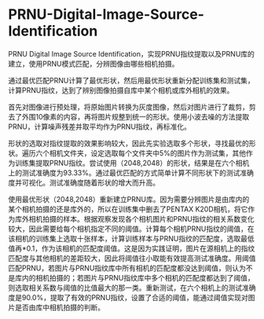 # PRNU-Digital-Image-Source-Identification
PRNU Digital Image Source Identification，实现PRNU指纹提取以及PRNU库的建立，使用PRNU模式匹配，分辨图像由哪些相机拍摄。

通过最优匹配PRNU计算了最优形状，然后用最优形状重新分配训练集和测试集，计算PRNU指纹，达到了辨别图像拍摄自库中某个相机或库外相机的效果。

首先对图像进行预处理，将原始图片转换为灰度图像，然后对图片进行了裁剪，剪去了外围10像素的内容，再将图片规整到统一的形状。使用小波去噪的方法提取PRNU，计算噪声残差并取平均作为PRNU指纹，再标准化。

形状的选取对指纹提取的效果影响较大，因此先实验选取多个形状，寻找最优的形状。遍历六个相机文件夹，设定选取每个文件夹中5%的图片作为测试集，其他作为训练集提取PRNU指纹。尝试使用（2048,2048）的形状，结果是在六个相机上的测试准确度为93.33%。通过最优匹配的方式简单计算不同形状下的测试准确度并可视化。测试准确度随着形状的增大而升高。

使用最优形状（2048,2048）重新建立PRNU库。因为需要分辨图片是由库内的某个相机拍摄的还是库外的，所以在训练集中删去了PENTAX K20D相机，将它作为库外相机拍摄的样本。根据观察发现各个相机图片和PRNU指纹的相关系数变化较大，因此需要给每个相机指定不同的阈值。计算每个相机PRNU指纹的阈值，在该相机的训练集上选取十张样本，计算训练样本与PRNU指纹的匹配度，选取最低值再*0.1，作为该相机的匹配度阈值。这是因为实践证明，图片在源相机上的指纹匹配度与其他相机的差距较大，因此将阈值往小取能有效提高测试准确度。用阈值匹配PRNU，若图片与PRNU指纹库中所有相机的匹配度都没达到阈值，则认为不是库内的相机拍摄的；若图片与PRNU指纹库中多个相机的匹配度都达到了阈值，则选取相关系数与阈值的比值最大的那一类。重新测试，在六个相机上的测试准确度是90.0%，提取了有效的PRNU指纹，设置了合适的阈值，能通过阈值实现对图片是否由库中相机拍摄的判断。
